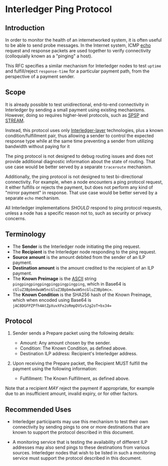 # Interledger Ping Protocol

## Introduction
In order to monitor the health of an internetworked system, it is often useful to be able to send probe messages. In the Internet system, ICMP [echo](https://en.wikipedia.org/wiki/Ping_(networking_utility)#Echo_request) request and response packets are used together to verify connectivity (colloquially known as a "pinging" a host).  

This RFC specifies a similar mechanism for Interledger nodes to test `uptime` and fulfill/reject `response-time` for a particular payment path, from the perspective of a payment sender.

## Scope
It is already possible to test unidirectional, end-to-end connectivity in Interledger by sending a small payment using existing mechanisms. However, doing so requires higher-level protocols, such as [SPSP](https://github.com/interledger/rfcs/blob/master/0009-simple-payment-setup-protocol/0009-simple-payment-setup-protocol.md) and [STREAM](https://github.com/interledger/rfcs/blob/master/0029-stream/0029-stream.md).

Instead, this protocol uses only [Interledger-layer](https://github.com/interledger/rfcs/blob/master/0001-interledger-architecture/0001-interledger-architecture.md#interledger-protocol) technologies, plus a known condition/fulfillment pair, thus allowing a sender to control the expected response type while at the same time preventing a sender from utilizing bandwidth without paying for it

The ping protocol is not designed to debug routing issues and does not provide additional diagnostic information about the state of routing. That use case would be better served by a separate `traceroute` mechanism.

Additionally, the ping protocol is not designed to test bi-directional connectivity. For example, when a node encounters a ping protocol request, it either fulfills or rejects the payment, but does not perform any kind of "mirror payment" in response. That use case would be better served by a separate `echo` mechanism. 

All Interledger implementations _SHOULD_ respond to ping protocol requests, unless a node has a specific reason not to, such as security or privacy concerns.

## Terminology

* The **Sender** is the Interledger node initiating the ping request.
* The **Recipient** is the Interledger node responding to the ping request.
* **Source amount** is the amount debited from the sender of an ILP payment.
* **Destination amount** is the amount credited to the recipient of an ILP payment.
* The **Known Preimage** is the [ASCII](https://tools.ietf.org/html/rfc20) string `pingpingpingpingpingpingpingping`, which in Base64 is `cGluZ3BpbmdwaW5ncGluZ3BpbmdwaW5ncGluZ3Bpbmc=`. 
* The **Known Condition** is the SHA256 hash of the Known Preimage, which when encoded using Base64 is `jAC8DGFPZPfh4AtZpXuvXFe2oRmpDVSvSJg2oT+bx34=` 

## Protocol
1. Sender sends a Prepare packet using the following details:
   - Amount: Any amount chosen by the sender.
   - Condition: The Known Condition, as defined above.
   - Destination ILP address: Recipient's Interledger address.
  
2. Upon receiving the Prepare packet, the Recipient MUST fulfill the payment using the following information:
   - Fulfillment: The Known Fulfillment, as defined above.

Note that a recipient _MAY_ reject the payment if appropriate, for example due to an insufficient amount, invalid expiry, or for other factors.
 
## Recommended Uses
* Interledger participants may use this mechanism to test their own connectivity by sending pings to one or more destinations that are known to support the protocol described in this document.

* A monitoring service that is testing the availability of different ILP addresses may also send pings to these destinations from various sources. Interledger nodes that wish to be listed in such a monitoring service must support the protocol described in this document.
